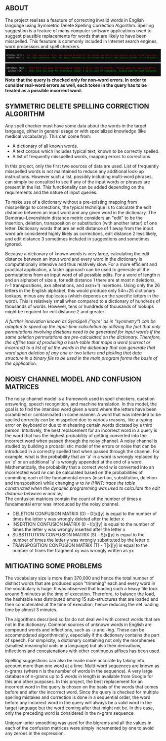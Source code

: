 ## ABOUT
The project realises a feauture of correcting invalid words in English language using Symmetric Delete Spelling Correction Algorithm. Spelling suggestion is a feature of many computer software applications used to suggest plausible replacements for words that are likely to have been misspelled. This feauture is commonly included in Internet search engines, word processors and spell checkers. 
<img src="EXAMPLE_O1.png">
<img src="EXAMPLE_O2.png">
**Note that the query is checked only for non-word errors. In order to consider real-word errors as well, each token in the query has to be treated as a possible incorrect word.**

## SYMMETRIC DELETE SPELLING CORRECTION ALGORITHM
Any spell checker must have some data about the words in the target language, either in general usage or with specialized knowledge (like medical vocabulary). This can come from:<ul>
<li>A dictionary of all known words.
<li>A text corpus which includes typical text, known to be correctly spelled.
<li>A list of frequently misspelled words, mapping errors to corrections.
</ul>
In this project, only the first two sources of data are used. List of frequently misspelled words is not maintained to reduce any additional look-up instructions.
However such a list, possibly including multi-word phrases, can simply be consulted to see if any of the input words or phrases are present in the list. This functionality can be added depending on the requirements and the nature of input queries.<br>

To make use of a dictionary without a pre-existing mapping from misspellings to corrections, the typical technique is to calculate the edit distance between an input word and any given word in the dictionary. The Damerau–Levenshtein distance metric considers an "edit" to be the insertion, deletion, transposition or substitution (with another letter) of one letter. Dictionary words that are an edit distance of 1 away from the input word are considered highly likely as corrections, edit distance 2 less likely, and edit distance 3 sometimes included in suggestions and sometimes ignored.<br>

Because a dictionary of known words is very large, calculating the edit distance between an input word and every word in the dictionary is computationally intensive and thus relatively slow. For a more efficient and practical application, a faster approach can be used to generate all the permutations from an input word of all possible edits. For a word of length n and an alphabet of size a, for edit distance 1 there are at most n deletions, n-1 transpositions, axn alterations, and ax(n+1) insertions. Using only the 26 letters in the English alphabet, this would produce only 54n+25 dictionary lookups, minus any duplicates (which depends on the specific letters in the word). This is relatively small when compared to a dictionary of hundreds of thousands of words. However, tens or hundreds of thousands of lookups might be required for edit distance 2 and greater.

*A further innovation known as SymSpell ("sym" as in "symmetry") can be adopted to speed up the input-time calculation by utilizing the fact that only permutations involving deletions need to be generated for input words if the same deletion permutations are pre-calculated on the dictionary. Therefore, the offline task of producing a hash-table that maps a word (correct or incorrect) to a list of all the words in the dictionary that can generate that word upon deletion of any one or two letters and pickling that data structure in a binary file to be used in the main program forms the basis of the application.*<br>

## NOISY CHANNEL MODEL AND CONFUSION MATRICES
The noisy channel model is a framework used in spell checkers, question answering, speech recognition, and machine translation. In this model, the goal is to find the intended word given a word where the letters have been scrambled or contaminated in some manner. A word that was intended to be spelled correctly can be misspelled due to various reasons, like a typing error on keyboard or due to mishearing certain words dictated by a third person. Intuitively, the best replacement for an incorrect word in a query is the word that has the highest probability of getting converted into the incorrect word when passed through the noisy channel. A noisy channel is studied by building a probabilistic model of the errors or noise that can be introduced in a correctly spelled text when passed through the channel. For example, what is the probability that an 'a' in a word is wrongly replaced by an 'e' or an additional 'a' is wrongly appended at the end of a word. Mathematically, the probability that a correct word *w* is converted into an incorrected word *iw* can be calculated based on the probabilities of commiting each of the fundamental errors (insertion, substitution, deletion and transposition) while changing *w* to *iw (HINT: trace the table constructed when the dynamic programming was used to calculate the edit distance between w and iw)*<br>
The confusion matrices contain the count of the number of times a fundamental error was introduced by the noisy channel.<ul>
<li>DELETION CONFUSION MATRIX (D) - D[x][y] is equal to the number of times the letter y was wrongly deleted after the letter x
<li>INSERTION CONFUSION MATRIX (I) - I[x][y] is equal to the number of times the letter y was wrongly inserted after the letter x
<li>SUBSTITUTION CONFUSION MATRIX (S) - S[x][y] is equal to the number of times the letter y was wrongly substituted by the letter x
<li>TRANSPOSITION CONFUSION MATRIX (T) - T[x][y] is equal to the number of times the fragment xy was wrongly written as yx
</ul>

## MITIGATING SOME PROBLEMS
The vocabulary size is more than 370,000 and hence the total number of distinct words that are produced upon "trimming" each and every word in the vocabulary is huge. It was observed that loading such a heavy file took around 5 minutes at the time of execution. Therefore, to balance the load, the hashtable was distributed among 15 sub-structures that are loaded and then concatenated at the time of execution, hence reducing the net loading time by almost 3 minutes.

The algorithms described so far do not deal well with correct words that are not in the dictionary. Common sources of unknown words in English are compound words and inflections, such as *-s* and *-ing*. These can be accommodated algorithmically, especially if the dictionary contains the part of speech. For simplicity, a dictionary containing not only the morphemes (smallest meaningful units in a language) but also their derivations, inflections and concatenations with other continuous affixes has been used.

Spelling suggestions can also be made more accurate by taking into account more than one word at a time. Multi-word sequences are known as n-grams (where n is the number of words in the sequence). A very large database of n-grams up to 5 words in length is available from Google for this and other purposes. In this project, the best replacement for an incorrect word in the query is chosen on the basis of the words that comes before and after the incorrect word. Since the query is checked for multiple spelling mistakes and correction is done in a sequential order, the word before any incorrect word in the query will always be a valid word in the target language but the word coming after that might not be. In this case, only the preceding word is considered in the n-gram sequence.

Unigram-prior smoothing was used for the bigrams and all the values in each of the confusion matrices were simply incremented by one to avoid any zeroes in the expression.
